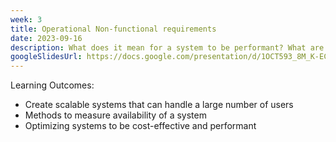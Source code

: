 ```yaml
---
week: 3
title: Operational Non-functional requirements
date: 2023-09-16
description: What does it mean for a system to be performant? What are the operational requirements that we need to consider when designing a software system?
googleSlidesUrl: https://docs.google.com/presentation/d/1OCT593_8M_K-ECHUl0r3MXFNO2iW4jk0EUCGM-Qgg40/
---
```


Learning Outcomes:

- Create scalable systems that can handle a large number of users
- Methods to measure availability of a system
- Optimizing systems to be cost-effective and performant
